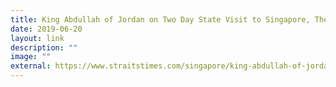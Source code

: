 ```yaml
---
title: King Abdullah of Jordan on Two Day State Visit to Singapore, The Straits Times
date: 2019-06-20
layout: link
description: ""
image: ""
external: https://www.straitstimes.com/singapore/king-abdullah-of-jordan-on-two-day-state-visit-to-spore
---
```

